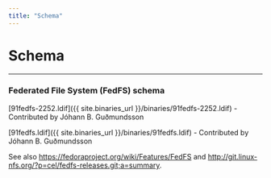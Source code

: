 ```yaml
---
title: "Schema"
---
```


# Schema
---------

###  Federated File System (FedFS) schema

[91fedfs-2252.ldif]({{ site.binaries_url }}/binaries/91fedfs-2252.ldif) - Contributed by Jóhann B. Guðmundsson

[91fedfs.ldif]({{ site.binaries_url }}/binaries/91fedfs.ldif) - Contributed by Jóhann B. Guðmundsson

See also <https://fedoraproject.org/wiki/Features/FedFS> and <http://git.linux-nfs.org/?p=cel/fedfs-releases.git;a=summary>.


